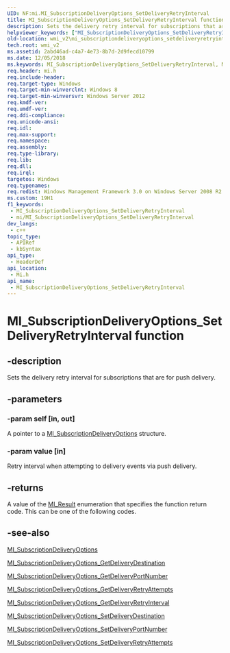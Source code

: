 ```yaml
---
UID: NF:mi.MI_SubscriptionDeliveryOptions_SetDeliveryRetryInterval
title: MI_SubscriptionDeliveryOptions_SetDeliveryRetryInterval function (mi.h)
description: Sets the delivery retry interval for subscriptions that are for push delivery.
helpviewer_keywords: ["MI_SubscriptionDeliveryOptions_SetDeliveryRetryInterval","MI_SubscriptionDeliveryOptions_SetDeliveryRetryInterval function [Windows Management Infrastructure (MI)]","mi/MI_SubscriptionDeliveryOptions_SetDeliveryRetryInterval","wmi_v2.mi_subscriptiondeliveryoptions_setdeliveryretryinterval"]
old-location: wmi_v2\mi_subscriptiondeliveryoptions_setdeliveryretryinterval.htm
tech.root: wmi_v2
ms.assetid: 2abd46ad-c4a7-4e73-8b7d-2d9fecd10799
ms.date: 12/05/2018
ms.keywords: MI_SubscriptionDeliveryOptions_SetDeliveryRetryInterval, MI_SubscriptionDeliveryOptions_SetDeliveryRetryInterval function [Windows Management Infrastructure (MI)], mi/MI_SubscriptionDeliveryOptions_SetDeliveryRetryInterval, wmi_v2.mi_subscriptiondeliveryoptions_setdeliveryretryinterval
req.header: mi.h
req.include-header: 
req.target-type: Windows
req.target-min-winverclnt: Windows 8
req.target-min-winversvr: Windows Server 2012
req.kmdf-ver: 
req.umdf-ver: 
req.ddi-compliance: 
req.unicode-ansi: 
req.idl: 
req.max-support: 
req.namespace: 
req.assembly: 
req.type-library: 
req.lib: 
req.dll: 
req.irql: 
targetos: Windows
req.typenames: 
req.redist: Windows Management Framework 3.0 on Windows Server 2008 R2 with SP1,     Windows 7 with SP1, and Windows Server 2008 with SP2
ms.custom: 19H1
f1_keywords:
 - MI_SubscriptionDeliveryOptions_SetDeliveryRetryInterval
 - mi/MI_SubscriptionDeliveryOptions_SetDeliveryRetryInterval
dev_langs:
 - c++
topic_type:
 - APIRef
 - kbSyntax
api_type:
 - HeaderDef
api_location:
 - Mi.h
api_name:
 - MI_SubscriptionDeliveryOptions_SetDeliveryRetryInterval
---
```


# MI_SubscriptionDeliveryOptions_SetDeliveryRetryInterval function


## -description

Sets the delivery retry interval for subscriptions that are for push delivery.

## -parameters

### -param self [in, out]

A pointer to a <a href="https://docs.microsoft.com/windows/desktop/api/mi/ns-mi-mi_subscriptiondeliveryoptions">MI_SubscriptionDeliveryOptions</a> structure.

### -param value [in]

Retry interval when attempting to delivery events via push delivery.

## -returns

A value of the <a href="https://docs.microsoft.com/windows/desktop/api/mi/ne-mi-mi_result">MI_Result</a> enumeration that specifies the function return code. This can be one of the following codes.

## -see-also

<a href="https://docs.microsoft.com/windows/desktop/api/mi/ns-mi-mi_subscriptiondeliveryoptions">MI_SubscriptionDeliveryOptions</a>



<a href="https://docs.microsoft.com/previous-versions/windows/desktop/api/mi/nf-mi-mi_subscriptiondeliveryoptions_getdeliverydestination">MI_SubscriptionDeliveryOptions_GetDeliveryDestination</a>



<a href="https://docs.microsoft.com/previous-versions/windows/desktop/api/mi/nf-mi-mi_subscriptiondeliveryoptions_getdeliveryportnumber">MI_SubscriptionDeliveryOptions_GetDeliveryPortNumber</a>



<a href="https://docs.microsoft.com/previous-versions/windows/desktop/api/mi/nf-mi-mi_subscriptiondeliveryoptions_getdeliveryretryattempts">MI_SubscriptionDeliveryOptions_GetDeliveryRetryAttempts</a>



<a href="https://docs.microsoft.com/previous-versions/windows/desktop/api/mi/nf-mi-mi_subscriptiondeliveryoptions_getdeliveryretryinterval">MI_SubscriptionDeliveryOptions_GetDeliveryRetryInterval</a>



<a href="https://docs.microsoft.com/previous-versions/windows/desktop/api/mi/nf-mi-mi_subscriptiondeliveryoptions_setdeliverydestination">MI_SubscriptionDeliveryOptions_SetDeliveryDestination</a>



<a href="https://docs.microsoft.com/previous-versions/windows/desktop/api/mi/nf-mi-mi_subscriptiondeliveryoptions_setdeliveryportnumber">MI_SubscriptionDeliveryOptions_SetDeliveryPortNumber</a>



<a href="https://docs.microsoft.com/previous-versions/windows/desktop/api/mi/nf-mi-mi_subscriptiondeliveryoptions_setdeliveryretryattempts">MI_SubscriptionDeliveryOptions_SetDeliveryRetryAttempts</a>

